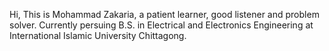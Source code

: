 Hi,
This is Mohammad Zakaria, a patient learner, good listener and problem solver.
Currently persuing B.S. in Electrical and Electronics Engineering at International Islamic University Chittagong.
